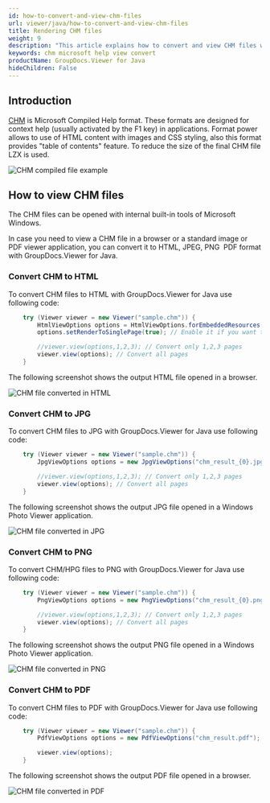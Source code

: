 ```yaml
---
id: how-to-convert-and-view-chm-files
url: viewer/java/how-to-convert-and-view-chm-files
title: Rendering CHM files
weight: 9
description: "This article explains how to convert and view CHM files with GroupDocs.Viewer within your Java applications."
keywords: chm microsoft help view convert
productName: GroupDocs.Viewer for Java
hideChildren: False
---
```

## Introduction

[CHM](https://docs.fileformat.com/web/chm/) is Microsoft Compiled Help format. These formats are designed for context help (usually activated by the F1 key) in applications. Format power allows to use of HTML content with images and CSS styling, also this format provides "table of contents" feature. To reduce the size of the final CHM file LZX is used.

![CHM compiled file example](viewer/java/images/how-to-convert-and-view-chm-files/chm-file-example.jpg)

## How to view CHM files

The CHM files can be opened with internal built-in tools of Microsoft Windows.

In case you need to view a CHM file in a browser or a standard image or PDF viewer application, you can convert it to HTML, JPEG, PNG  PDF format with GroupDocs.Viewer for Java.

### Convert CHM to HTML

To convert CHM files to HTML with GroupDocs.Viewer for Java use following code:

```java
    try (Viewer viewer = new Viewer("sample.chm")) {
        HtmlViewOptions options = HtmlViewOptions.forEmbeddedResources("chm_result_{0}.html");
        options.setRenderToSinglePage(true); // Enable it if you want to convert all CHM content to single page

        //viewer.view(options,1,2,3); // Convert only 1,2,3 pages
        viewer.view(options); // Convert all pages
    }
```

The following screenshot shows the output HTML file opened in a browser.

![CHM file converted in HTML](viewer/java/images/how-to-convert-and-view-chm-files/chm-file-in-html.jpg)

### Convert CHM to JPG

To convert CHM files to JPG with GroupDocs.Viewer for Java use following code:

```java
    try (Viewer viewer = new Viewer("sample.chm")) {
        JpgViewOptions options = new JpgViewOptions("chm_result_{0}.jpg");

        //viewer.view(options,1,2,3); // Convert only 1,2,3 pages
        viewer.view(options); // Convert all pages
    }
```

The following screenshot shows the output JPG file opened in a Windows Photo Viewer application.

![CHM file converted in JPG](viewer/java/images/how-to-convert-and-view-chm-files/chm-file-in-jpg.jpg)

### Convert CHM to PNG

To convert CHM/HPG files to PNG with GroupDocs.Viewer for Java use following code:

```java
    try (Viewer viewer = new Viewer("sample.chm")) {
        PngViewOptions options = new PngViewOptions("chm_result_{0}.png");

        //viewer.view(options,1,2,3); // Convert only 1,2,3 pages
        viewer.view(options); // Convert all pages
    }
```

The following screenshot shows the output PNG file opened in a Windows Photo Viewer application.

![CHM file converted in PNG](viewer/java/images/how-to-convert-and-view-chm-files/chm-file-in-png.jpg)

### Convert CHM to PDF

To convert CHM files to PDF with GroupDocs.Viewer for Java use following code:

```java
    try (Viewer viewer = new Viewer("sample.chm")) {
        PdfViewOptions options = new PdfViewOptions("chm_result.pdf");

        viewer.view(options);
    }
```

The following screenshot shows the output PDF file opened in a browser.

![CHM file converted in PDF](viewer/java/images/how-to-convert-and-view-chm-files/chm-file-in-pdf.jpg)

